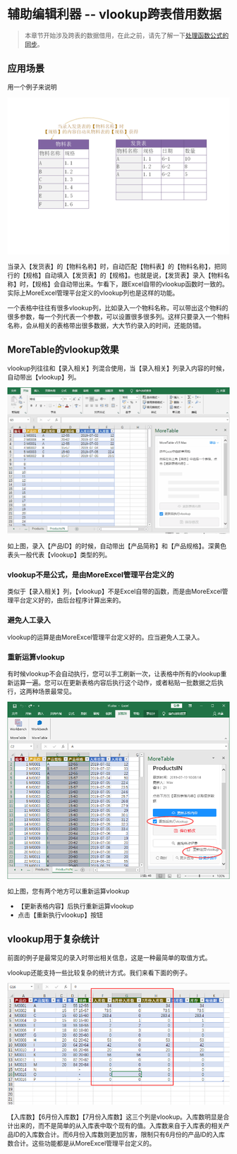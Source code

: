 # 辅助编辑利器 -- vlookup跨表借用数据

> 本章节开始涉及跨表的数据借用，在此之前，请先了解一下[处理函数公式的同步](addin_formula)。

## 应用场景

用一个例子来说明

![image](images/vlookup.png)

当录入【发货表】的【物料名称】时，自动匹配【物料表】的【物料名称】，把同行的【规格】自动填入【发货表】的【规格】。也就是说，【发货表】录入【物料名称】时，【规格】会自动带出来。乍看下，跟Excel自带的vlookup函数时一致的。实际上MoreExcel管理平台定义的vlookup列也是这样的功能。

一个表格中往往有很多vlookup列，比如录入一个物料名称，可以带出这个物料的很多参数，每一个列代表一个参数，可以设置很多很多列。这样只要录入一个物料名称，会从相关的表格带出很多数据，大大节约录入的时间，还能防错。

## MoreTable的vlookup效果

vlookup列往往和【录入相关】列混合使用，当【录入相关】列录入内容的时候，自动带出【vlookup】列。

![gif](images/img2019071903u.gif)

如上图，录入【产品ID】的时候，自动带出【产品简称】和【产品规格】。深黄色表头一般代表【vlookup】类型的列。

### vlookup不是公式，是由MoreExcel管理平台定义的

类似于【录入相关】列，【vlookup】不是Excel自带的函数，而是由MoreExcel管理平台定义好的，由后台程序计算出来的。

### 避免人工录入

vlookup的运算是由MoreExcel管理平台定义好的。应当避免人工录入。

### 重新运算vlookup

有时候vlookup不会自动执行，您可以手工刷新一次，让表格中所有的vlookup重新运算一遍。您可以在更新表格内容后执行这个动作，或者粘贴一批数据之后执行，这两种场景最常见。

![image](images/20190719224241.png)

如上图，您有两个地方可以重新运算vlookup

- 【更新表格内容】后执行重新运算vlookup
- 点击【重新执行vlookup】按钮

## vlookup用于复杂统计

前面的例子是最常见的录入时带出相关信息，这是一种最简单的取值方式。

vlookup还能支持一些比较复杂的统计方式。我们来看下面的例子。

![image](images/20190719224624.png)

【入库数】【6月份入库数】【7月份入库数】这三个列是vlookup。入库数明显是合计出来的，而不是简单的从入库表中取个现有的值。入库数来自于入库表的相关产品ID的入库数合计。而6月份入库数则更加厉害，限制只有6月份的产品ID的入库数合计。这些功能都是从MoreExcel管理平台定义的。
